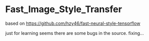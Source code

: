 # Fast_Image_Style_Transfer
based on https://github.com/hzy46/fast-neural-style-tensorflow

just for learning
seems there are some bugs in the source.
fixing...
